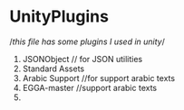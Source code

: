 # UnityPlugins

/*this file has some plugins I used in unity*/
1) JSONObject // for JSON utilities
2) Standard Assets
3) Arabic Support //for support arabic texts
4) EGGA-master //support arabic texts
5)
